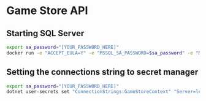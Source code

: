 # Game Store API

## Starting SQL Server
```bash
export sa_password="[YOUR_PASSWORD_HERE]"
docker run -e "ACCEPT_EULA=Y" -e "MSSQL_SA_PASSWORD=$sa_password" -e "MSSQL_PID=Developer" -p 1433:1433 -v sqlvolume:/var/opt/mssql  --name mssql -d --rm mcr.microsoft.com/azure-sql-edge:latest
```


## Setting the connections string to secret manager
```bash
export sa_password="[YOUR_PASSWORD_HERE]"
dotnet user-secrets set "ConnectionStrings:GameStoreContext" "Server=localhost; Database=GameStore; User Id = sa; Password=$sa_password; TrustServerCertificate=True"
```